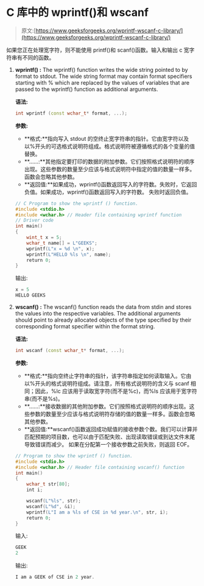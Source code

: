 # C 库中的 wprintf()和 wscanf

> 原文:[https://www.geeksforgeeks.org/wprintf-wscanf-c-library/](https://www.geeksforgeeks.org/wprintf-wscanf-c-library/)

如果您正在处理宽字符，则不能使用 printf()和 scanf()函数。输入和输出 c 宽字符串有不同的函数。

1.  **wprintf() :** The wprintf() function writes the wide string pointed to by format to stdout. The wide string format may contain format specifiers starting with % which are replaced by the values of variables that are passed to the wprintf() function as additional arguments.

    **语法:**

    ```cpp
    int wprintf (const wchar_t* format, ...);
    ```

    **参数:**

    *   **格式:**指向写入 stdout 的空终止宽字符串的指针。它由宽字符以及以%开头的可选格式说明符组成。格式说明符被遵循格式的各个变量的值替换。
    *   **……:**其他指定要打印的数据的附加参数。它们按照格式说明符的顺序出现。这些参数的数量至少应该与格式说明符中指定的值的数量一样多。函数会忽略其他参数。
    *   **返回值:**如果成功，wprintf()函数返回写入的字符数。失败时，它返回负值。如果成功，wprintf()函数返回写入的字符数。
        失败时返回负值。

    ```cpp
    // C Program to show the wprintf () function.
    #include <stdio.h>
    #include <wchar.h> // Header file containing wprintf function
    // Driver code
    int main()
    {
        wint_t x = 5;
        wchar_t name[] = L"GEEKS";
        wprintf(L"x = %d \n", x);
        wprintf(L"HELLO %ls \n", name);
        return 0;
    }
    ```

    输出:

    ```cpp
    x = 5 
    HELLO GEEKS

    ```

2.  **wscanf() :** The wscanf() function reads the data from stdin and stores the values into the respective variables. The additional arguments should point to already allocated objects of the type specified by their corresponding format specifier within the format string.

    **语法:**

    ```cpp
    int wscanf (const wchar_t* format, ...);
    ```

    **参数:**

    *   **格式:**指向空终止字符串的指针，该字符串指定如何读取输入。它由以%开头的格式说明符组成。请注意，所有格式说明符的含义与 scanf 相同；因此，%lc 应该用于读取宽字符(而不是%c)，而%ls 应该用于宽字符串(而不是%s)。
    *   **……:**接收数据的其他附加参数。它们按照格式说明符的顺序出现。这些参数的数量至少应该与格式说明符存储的值的数量一样多。函数会忽略其他参数。
    *   **返回值:**wscanf()函数返回成功赋值的接收参数个数。我们可以计算并匹配预期的项目数，也可以由于匹配失败、出现读取错误或到达文件末尾导致错误而减少。
        如果在分配第一个接收参数之前失败，则返回 EOF。

    ```cpp
    // Program to show the wprintf () function.
    #include <stdio.h>
    #include <wchar.h> // Header file containing wscanf() function
    int main()
    {
        wchar_t str[80];
        int i;

        wscanf(L"%ls", str);
        wscanf(L"%d", &i);
        wprintf(L"I am a %ls of CSE in %d year.\n", str, i);
        return 0;
    }
    ```

    输入:

    ```cpp
    GEEK
    2

    ```

    输出:

    ```cpp
    I am a GEEK of CSE in 2 year.

    ```
